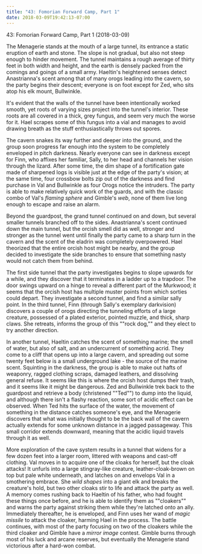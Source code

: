 ```yaml
---
title: "43: Fomorian Forward Camp, Part 1"
date: 2018-03-09T19:42:13-07:00
---
```


43: Fomorian Forward Camp, Part 1 (2018-03-09)

The Menagerie stands at the mouth of a large tunnel, its entrance a static eruption of earth and stone. The slope is not gradual, but also not steep enough to hinder movement. The tunnel maintains a rough average of thirty feet in both width and height, and the earth is densely packed from the comings and goings of a small army. Haeltin's heightened senses detect Anastrianna's scent among that of many orogs leading into the cavern, so the party begins their descent; everyone is on foot except for Zed, who sits atop his elk mount, Bullwinkle.

It's evident that the walls of the tunnel have been intentionally worked smooth, yet roots of varying sizes project into the tunnel's interior. These roots are all covered in a thick, grey fungus, and seem very much the worse for it. Hael scrapes some of this fungus into a vial and manages to avoid drawing breath as the stuff enthusiastically throws out spores.

The cavern snakes its way further and deeper into the ground, and the group soon progress far enough into the system to be completely enveloped in pitch darkness. Nearly everyone can see in darkness except for Finn, who affixes her familiar, Sally, to her head and channels her vision through the lizard. After some time, the dim shape of a fortification gate made of sharpened logs is visible just at the edge of the party's vision; at the same time, four crossbow bolts zip out of the darkness and find purchase in Val and Bullwinkle as four Orogs notice the intruders. The party is able to make relatively quick work of the guards, and with the classic combo of Val's _flaming sphere_ and Gimble's _web_, none of them live long enough to escape and raise an alarm.

Beyond the guardpost, the grand tunnel continued on and down, but several smaller tunnels branched off to the sides. Anastrianna's scent continued down the main tunnel, but the orcish smell did as well, stronger and stronger as the tunnel went until finally the party came to a sharp turn in the cavern and the scent of the eladrin was completely overpowered. Hael theorized that the entire orcish host might be nearby, and the group decided to investigate the side branches to ensure that something nasty would not catch them from behind.

The first side tunnel that the party investigates begins to slope upwards for a while, and they discover that it terminates in a ladder up to a trapdoor. The door swings upward on a hinge to reveal a different part of the Murkwood; it seems that the orcish host has multiple muster points from which sorties could depart. They investigate a second tunnel, and find a similar sally point. In the third tunnel, Finn (through Sally's exemplary darkvision) discovers a couple of orogs directing the tunneling efforts of a large creature, possessed of a plated exterior, pointed muzzle, and thick, sharp claws. She retreats, informs the group of this ""rock dog,"" and they elect to try another direction.

In another tunnel, Haeltin catches the scent of something marine; the smell of water, but also of salt, and an undercurrent of something acrid. They come to a cliff that opens up into a large cavern, and spreading out some twenty feet below is a small underground lake - the source of the marine scent. Squinting in the darkness, the group is able to make out hafts of weaponry, ragged clothing scraps, damaged leathers, and dissolving general refuse. It seems like this is where the orcish host dumps their trash, and it seems like it might be dangerous. Zed and Bullwinkle trek back to the guardpost and retrieve a body (christened ""Ted"") to dump into the liquid, and although there isn't a flashy reaction, some sort of acidic effect can be observed. When Ted hits the surface of the water, the movement of something in the distance catches someone's eye, and the Menagerie discovers that what was initially thought to be the back wall of the cavern actually extends for some unknown distance in a jagged passageway. This small corridor extends downward, meaning that the acidic liquid travels through it as well.

More exploration of the cave system results in a tunnel that widens for a few dozen feet into a larger room, littered with weapons and cast-off clothing. Val moves in to acquire one of the cloaks for herself, but the cloak attacks! It unfurls into a large stingray-like creature, leather-cloak-brown on top but pale white underneath, and latches on and envelops Val in a smothering embrace. She _wild shapes_ into a giant elk and breaks the creature's hold, but two other cloaks stir to life and attack the party as well. A memory comes rushing back to Haeltin of his father, who had fought these things once before, and he is able to identify them as ""cloakers"" and warns the party against striking them while they're latched onto an ally. Immediately thereafter, he is enveloped, and Finn uses her wand of _magic missile_ to attack the cloaker, harming Hael in the process. The battle continues, with most of the party focusing on two of the cloakers while the third cloaker and Gimble have a _mirror image_ contest. Gimble burns through most of his luck and arcane reserves, but eventually the Menagerie stand victorious after a hard-won combat.
